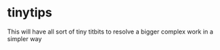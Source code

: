 # tinytips
This will have all sort of tiny titbits to resolve a bigger complex work in a simpler way
